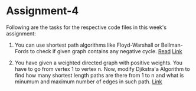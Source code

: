 # Assignment-4

Following are the tasks for the respective code files in this week's assignment:

1. You can use shortest path algorithms like Floyd-Warshall or Bellman-Fords to check if given graph contains any negative cycle. [Read](https://cp-algorithms.com/graph/finding-negative-cycle-in-graph.html)
   [Link](https://cses.fi/problemset/task/1197)

2. You have given a weighted directed graph with positive weights. You have to go from vertex 1 to vertex n. Now, modify Djikstra'a Algorithm to find how many shortest length paths are there from 1 to n and what is minumum and maximum number of edges in such path. [Link](https://cses.fi/problemset/task/1202)

